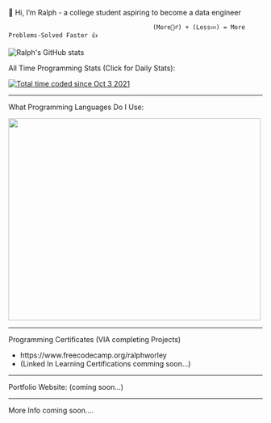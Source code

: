 👋 Hi, I’m Ralph - a college student aspiring to become a data engineer
                                               
                                               
                                            (More👷‍♂️) + (Less💤) = More Problems-Solved Faster 👍
                                                     
![Ralph's GitHub stats](https://github-readme-stats.vercel.app/api?username=2EZ-Yo&show_icons=true&theme=dark)

<p>All Time Programming Stats (Click for Daily Stats):</p><a href="https://wakatime.com/@9428bc72-cd7a-4776-a29e-a6bd77d54e3c"><img src="https://wakatime.com/badge/user/9428bc72-cd7a-4776-a29e-a6bd77d54e3c.svg" alt="Total time coded since Oct 3 2021" /></a>

<hr>

<p>What Programming Languages Do I Use:</p>

<a href="https://wakatime.com"><img src="https://wakatime.com/share/@9428bc72-cd7a-4776-a29e-a6bd77d54e3c/580e4ca3-4a8e-4e36-b5bb-ee161c8019c3.png" style="height: 400px; width: 500px;"/></a>

<hr>

<p>Programming Certificates (VIA completing Projects)</p>
<ul>
  <li>https://www.freecodecamp.org/ralphworley</li>
  
  <li>(Linked In Learning Certifications comming soon...)</li>
</ul>

<hr>

<p>Portfolio Website: (coming soon...)</p>

<hr>

<p>More Info coming soon....</p>
